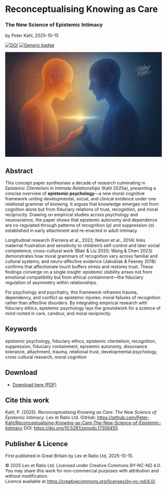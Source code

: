 # Reconceptualising Knowing as Care

### The New Science of Epistemic Intimacy

by Peter Kahl, 2025-10-15

[![DOI](https://zenodo.org/badge/DOI/10.5281/zenodo.17356455.svg)](https://doi.org/10.5281/zenodo.17356455) [![Generic badge](https://img.shields.io/badge/ORCID-0009–0003–1616–4843-green.svg)](https://orcid.org/0009-0003-1616-4843)

![Two human silhouettes exchange a beam of light symbolising knowledge and trust. The warm and cool tones of their forms represent care and autonomy held in balance, visualising the concept of fiduciary intimacy—the moral act of holding another’s mind in trust.](https://github.com/Peter-Kahl/Reconceptualising-Knowing-as-Care-The-New-Science-of-Epistemic-Intimacy/blob/main/silhouettes.jpg?raw=true)

## Abstract

This concept paper synthesises a decade of research culminating in _Epistemic Clientelism in Intimate Relationships_ (Kahl 2025a), presenting a concise overview of **epistemic psychology**—a new moral-cognitive framework uniting developmental, social, and clinical evidence under one relational grammar of knowing. It argues that knowledge emerges not from cognition alone but from fiduciary relations of trust, recognition, and moral reciprocity. Drawing on empirical studies across psychology and neuroscience, the paper shows that epistemic autonomy and dependence are co-regulated through patterns of recognition (ρ) and suppression (σ) established in early attachment and re-enacted in adult intimacy.

Longitudinal research (Ferreira et al., 2022; Nelson et al., 2014) links maternal frustration and sensitivity to children’s self-control and later social competence; cross-cultural work (Blair & Liu 2020; Wang & Chen 2023) demonstrates how moral grammars of recognition vary across familial and cultural systems; and neuro-affective evidence (Jakubiak & Feeney 2018) confirms that affectionate touch buffers stress and restores trust. These findings converge on a single insight: epistemic stability arises not from emotional compatibility but from ethical containment—the fiduciary regulation of asymmetry within relationships.

For psychology and psychiatry, this framework reframes trauma, dependency, and conflict as epistemic injuries: moral failures of recognition rather than affective disorders. By integrating empirical research with fiduciary ethics, epistemic psychology lays the groundwork for a science of mind rooted in care, candour, and moral reciprocity.

## Keywords

epistemic psychology, fiduciary ethics, epistemic clientelism, recognition, suppression, fiduciary containment, epistemic autonomy, dissonance tolerance, attachment, trauma, relational trust, developmental psychology, cross cultural research, moral cognition

## Download

- [Download here (PDF)](https://raw.githubusercontent.com/Peter-Kahl/Reconceptualising-Knowing-as-Care-The-New-Science-of-Epistemic-Intimacy/master/Kahl_P_Reconceptualising_Knowing_as_Care_2025-10-15.pdf)

## Cite this work

Kahl, P. (2025). _Reconceptualising Knowing as Care: The New Science of Epistemic Intimacy_. Lex et Ratio Ltd. GitHub: https://github.com/Peter-Kahl/Reconceptualising-Knowing-as-Care-The-New-Science-of-Epistemic-Intimacy DOI: https://doi.org/10.5281/zenodo.17356455

## Publisher & Licence

First published in Great Britain by Lex et Ratio Ltd, 2025-10-15.

© 2025 Lex et Ratio Ltd. Licensed under Creative Commons BY-NC-ND 4.0.\
You may share this work for non-commercial purposes with attribution and without modification.\
Licence available at https://creativecommons.org/licenses/by-nc-nd/4.0/ .